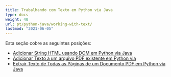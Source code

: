 ```yaml
---
title: Trabalhando com Texto em Python via Java
type: docs
weight: 40
url: pt/python-java/working-with-text/
lastmod: "2021-06-05"
---
```


Esta seção cobre as seguintes posições:

- [Adicionar String HTML usando DOM em Python via Java](/pdf/python-java/add-html-string-using-dom-in-python/)
- [Adicionar Texto a um arquivo PDF existente em Python via](/pdf/python-java/add-text-to-an-existing-pdf-file-in-python/)
- [Extrair Texto de Todas as Páginas de um Documento PDF em Python via Java](/pdf/python-java/extract-text-from-all-the-pages-of-a-pdf-document-in-python/)
